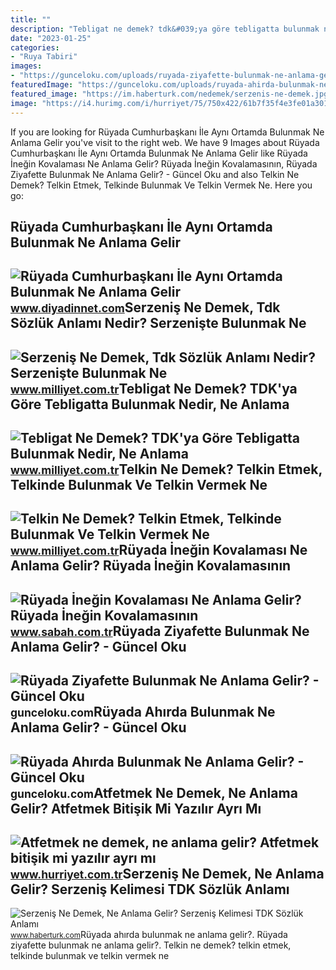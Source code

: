 ```yaml
---
title: ""
description: "Tebligat ne demek? tdk&#039;ya göre tebligatta bulunmak nedir, ne anlama"
date: "2023-01-25"
categories:
- "Ruya Tabiri"
images:
- "https://gunceloku.com/uploads/ruyada-ziyafette-bulunmak-ne-anlama-gelir-62974268d4f9b.jpg"
featuredImage: "https://gunceloku.com/uploads/ruyada-ahirda-bulunmak-ne-anlama-gelir-6225b433568ac.jpg"
featured_image: "https://im.haberturk.com/nedemek/serzenis-ne-demek.jpg"
image: "https://i4.hurimg.com/i/hurriyet/75/750x422/61b7f35f4e3fe01a3011539a.jpg"
---
```


If you are looking for Rüyada Cumhurbaşkanı İle Aynı Ortamda Bulunmak Ne Anlama Gelir you've visit to the right web. We have 9 Images about Rüyada Cumhurbaşkanı İle Aynı Ortamda Bulunmak Ne Anlama Gelir like Rüyada İneğin Kovalaması Ne Anlama Gelir? Rüyada İneğin Kovalamasının, Rüyada Ziyafette Bulunmak Ne Anlama Gelir? - Güncel Oku and also Telkin Ne Demek? Telkin Etmek, Telkinde Bulunmak Ve Telkin Vermek Ne. Here you go:

Rüyada Cumhurbaşkanı İle Aynı Ortamda Bulunmak Ne Anlama Gelir
--------------------------------------------------------------

 ![Rüyada Cumhurbaşkanı İle Aynı Ortamda Bulunmak Ne Anlama Gelir](https://www.diyadinnet.com/d/ruya/ruyada-cumhurbaskani-ile-ayni-ortamda-bulunmak-ne-anlama-gelir-320.jpg) <small>www.diyadinnet.com</small>Serzeniş Ne Demek, Tdk Sözlük Anlamı Nedir? Serzenişte Bulunmak Ne
------------------------------------------------------------------

 ![Serzeniş Ne Demek, Tdk Sözlük Anlamı Nedir? Serzenişte Bulunmak Ne](https://i2.milimaj.com/i/milliyet/75/869x477/60a850fc5542832ee42207e1.jpg) <small>www.milliyet.com.tr</small>Tebligat Ne Demek? TDK'ya Göre Tebligatta Bulunmak Nedir, Ne Anlama
-------------------------------------------------------------------

 ![Tebligat Ne Demek? TDK'ya Göre Tebligatta Bulunmak Nedir, Ne Anlama](https://i2.milimaj.com/i/milliyet/75/0x410/5ea331a255428010fc74765d.jpg) <small>www.milliyet.com.tr</small>Telkin Ne Demek? Telkin Etmek, Telkinde Bulunmak Ve Telkin Vermek Ne
--------------------------------------------------------------------

 ![Telkin Ne Demek? Telkin Etmek, Telkinde Bulunmak Ve Telkin Vermek Ne](https://image.milimaj.com/i/milliyet/75/869x477/5ea1b3575542810eec9d7023.jpg) <small>www.milliyet.com.tr</small>Rüyada İneğin Kovalaması Ne Anlama Gelir? Rüyada İneğin Kovalamasının
---------------------------------------------------------------------

 ![Rüyada İneğin Kovalaması Ne Anlama Gelir? Rüyada İneğin Kovalamasının](https://iasbh.tmgrup.com.tr/3f74b3/752/395/7/0/1200/627?u=https://isbh.tmgrup.com.tr/sbh/2022/10/24/ruyada-inegin-kovalamasi-ne-anlama-gelir-ruyada-inegin-kovalamasinin-anlami-1666614485447.jpg) <small>www.sabah.com.tr</small>Rüyada Ziyafette Bulunmak Ne Anlama Gelir? - Güncel Oku
-------------------------------------------------------

 ![Rüyada Ziyafette Bulunmak Ne Anlama Gelir? - Güncel Oku](https://gunceloku.com/uploads/ruyada-ziyafette-bulunmak-ne-anlama-gelir-62974268d4f9b.jpg) <small>gunceloku.com</small>Rüyada Ahırda Bulunmak Ne Anlama Gelir? - Güncel Oku
----------------------------------------------------

 ![Rüyada Ahırda Bulunmak Ne Anlama Gelir? - Güncel Oku](https://gunceloku.com/uploads/ruyada-ahirda-bulunmak-ne-anlama-gelir-6225b433568ac.jpg) <small>gunceloku.com</small>Atfetmek Ne Demek, Ne Anlama Gelir? Atfetmek Bitişik Mi Yazılır Ayrı Mı
-----------------------------------------------------------------------

 ![Atfetmek ne demek, ne anlama gelir? Atfetmek bitişik mi yazılır ayrı mı](https://i4.hurimg.com/i/hurriyet/75/750x422/61b7f35f4e3fe01a3011539a.jpg) <small>www.hurriyet.com.tr</small>Serzeniş Ne Demek, Ne Anlama Gelir? Serzeniş Kelimesi TDK Sözlük Anlamı
-----------------------------------------------------------------------

 ![Serzeniş Ne Demek, Ne Anlama Gelir? Serzeniş Kelimesi TDK Sözlük Anlamı](https://im.haberturk.com/nedemek/serzenis-ne-demek.jpg) <small>www.haberturk.com</small>Rüyada ahırda bulunmak ne anlama gelir?. Rüyada ziyafette bulunmak ne anlama gelir?. Telkin ne demek? telkin etmek, telkinde bulunmak ve telkin vermek ne
